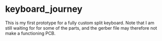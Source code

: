 # keyboard_journey
This is my first prototype for a fully custom split keyboard. 
Note that I am still waiting for for some of the parts, and the gerber file may therefore not make a functioning PCB. 
